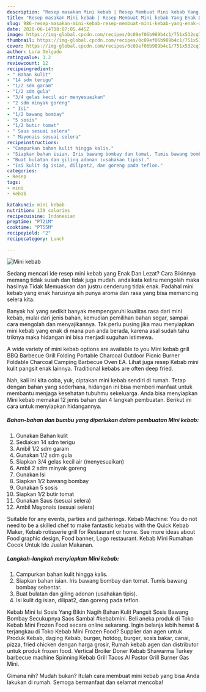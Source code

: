 ```yaml
---
description: "Resep masakan Mini kebab | Resep Membuat Mini kebab Yang Enak Dan Mudah"
title: "Resep masakan Mini kebab | Resep Membuat Mini kebab Yang Enak Dan Mudah"
slug: 986-resep-masakan-mini-kebab-resep-membuat-mini-kebab-yang-enak-dan-mudah
date: 2020-06-14T08:07:05.445Z
image: https://img-global.cpcdn.com/recipes/0c09ef06b989b4c1/751x532cq70/mini-kebab-foto-resep-utama.jpg
thumbnail: https://img-global.cpcdn.com/recipes/0c09ef06b989b4c1/751x532cq70/mini-kebab-foto-resep-utama.jpg
cover: https://img-global.cpcdn.com/recipes/0c09ef06b989b4c1/751x532cq70/mini-kebab-foto-resep-utama.jpg
author: Lura Delgado
ratingvalue: 3.2
reviewcount: 12
recipeingredient:
- " Bahan kulit"
- "14 sdm terigu"
- "1/2 sdm garam"
- "1/2 sdm gula"
- "3/4 gelas kecil air menyesuaikan"
- "2 sdm minyak goreng"
- " Isi"
- "1/2 bawang bombay"
- "5 sosis"
- "1/2 butir tomat"
- " Saus sesuai selera"
- " Mayonais sesuai selera"
recipeinstructions:
- "Campurkan bahan kulit hingga kalis."
- "Siapkan bahan isian. Iris bawang bombay dan tomat. Tumis bawang bombay sebentar."
- "Buat bulatan dan giling adonan (usahakan tipis)."
- "Isi kulit dg isian, dilipat2, dan goreng pada teflon."
categories:
- Resep
tags:
- mini
- kebab

katakunci: mini kebab 
nutrition: 139 calories
recipecuisine: Indonesian
preptime: "PT21M"
cooktime: "PT55M"
recipeyield: "2"
recipecategory: Lunch

---
```



![Mini kebab](https://img-global.cpcdn.com/recipes/0c09ef06b989b4c1/751x532cq70/mini-kebab-foto-resep-utama.jpg)

Sedang mencari ide resep mini kebab yang Enak Dan Lezat? Cara Bikinnya memang tidak susah dan tidak juga mudah. andaikata keliru mengolah maka hasilnya Tidak Memuaskan dan justru cenderung tidak enak. Padahal mini kebab yang enak harusnya sih punya aroma dan rasa yang bisa memancing selera kita.

Banyak hal yang sedikit banyak mempengaruhi kualitas rasa dari mini kebab, mulai dari jenis bahan, kemudian pemilihan bahan segar, sampai cara mengolah dan menyajikannya. Tak perlu pusing jika mau menyiapkan mini kebab yang enak di mana pun anda berada, karena asal sudah tahu triknya maka hidangan ini bisa menjadi suguhan istimewa.

A wide variety of mini kebab options are available to you Mini kebab grill BBQ Barbecue Grill Folding Portable Charcoal Outdoor Picnic Burner Foldable Charcoal Camping Barbecue Oven EA. Lihat juga resep Kebab mini kulit pangsit enak lainnya. Traditional kebabs are often deep fried.


Nah, kali ini kita coba, yuk, ciptakan mini kebab sendiri di rumah. Tetap dengan bahan yang sederhana, hidangan ini bisa memberi manfaat untuk membantu menjaga kesehatan tubuhmu sekeluarga. Anda bisa menyiapkan Mini kebab memakai 12 jenis bahan dan 4 langkah pembuatan. Berikut ini cara untuk menyiapkan hidangannya.

<!--inarticleads1-->

##### Bahan-bahan dan bumbu yang diperlukan dalam pembuatan Mini kebab:

1. Gunakan  Bahan kulit
1. Sediakan 14 sdm terigu
1. Ambil 1/2 sdm garam
1. Gunakan 1/2 sdm gula
1. Siapkan 3/4 gelas kecil air (menyesuaikan)
1. Ambil 2 sdm minyak goreng
1. Gunakan  Isi
1. Siapkan 1/2 bawang bombay
1. Gunakan 5 sosis
1. Siapkan 1/2 butir tomat
1. Gunakan  Saus (sesuai selera)
1. Ambil  Mayonais (sesuai selera)


Suitable for any events, parties and gatherings. Kebab Machine: You do not need to be a skilled chef to make fantastic kebabs with the Quick Kebab Maker, Kebab rotisserie grill for Restaurant or home. See more ideas about Food graphic design, Food banner, Logo restaurant. Kebab Mini Rumahan Cocok Untuk Ide Jualan Makanan. 

<!--inarticleads2-->

##### Langkah-langkah menyiapkan Mini kebab:

1. Campurkan bahan kulit hingga kalis.
1. Siapkan bahan isian. Iris bawang bombay dan tomat. Tumis bawang bombay sebentar.
1. Buat bulatan dan giling adonan (usahakan tipis).
1. Isi kulit dg isian, dilipat2, dan goreng pada teflon.


Kebab Mini Isi Sosis Yang Bikin Nagih Bahan Kulit Pangsit Sosis Bawang Bombay Secukupnya Saos Sambal #kebabmini. Beli aneka produk di Toko Kebab Mini Frozen Food secara online sekarang. Ingin belanja lebih hemat &amp; terjangkau di Toko Kebab Mini Frozen Food? Supplier dan agen untuk Produk Kebab, daging Kebab, burger, hotdog, burger, sosis bakar, canai, pizza, fried chicken dengan harga grosir, Rumah kebab agen dan distributor untuk produk frozen food. Vertical Broiler Doner Kebab Shawarma Turkey barbecue machine Spinning Kebab Grill Tacos Al Pastor Grill Burner Gas Mini. 

Gimana nih? Mudah bukan? Itulah cara membuat mini kebab yang bisa Anda lakukan di rumah. Semoga bermanfaat dan selamat mencoba!
